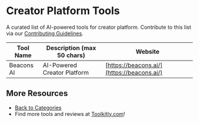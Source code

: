 # Creator Platform Tools

A curated list of AI-powered tools for creator platform. Contribute to this list via our [Contributing Guidelines](../CONTRIBUTING.md).

| Tool Name | Description (max 50 chars) | Website |
|-----------|----------------------------|---------|
| Beacons AI | AI-Powered Creator Platform | [https://beacons.ai/](https://beacons.ai/) |

## More Resources
- [Back to Categories](../README.md)
- Find more tools and reviews at [Toolkitly.com](https://toolkitly.com)!
